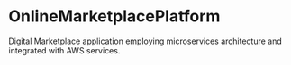 # OnlineMarketplacePlatform
Digital Marketplace application employing microservices architecture and integrated with AWS services.
